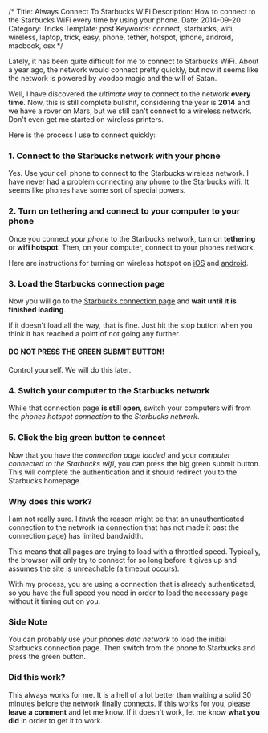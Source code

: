 /*
Title: Always Connect To Starbucks WiFi
Description: How to connect to the Starbucks WiFi every time by using your phone.
Date: 2014-09-20
Category: Tricks
Template: post
Keywords: connect, starbucks, wifi, wireless, laptop, trick, easy, phone, tether, hotspot, iphone, android, macbook, osx
*/

Lately, it has been quite difficult for me to connect to Starbucks WiFi. About a year ago, the network would connect pretty quickly, but now it seems like the network is powered by voodoo magic and the will of Satan.

Well, I have discovered the *ultimate way* to connect to the network **every time**. Now, this is still complete bullshit, considering the year is **2014** and we have a rover on Mars, but we still can't connect to a wireless network. Don't even get me started on wireless printers.

Here is the process I use to connect quickly:

### 1. Connect to the Starbucks network with your phone

Yes. Use your cell phone to connect to the Starbucks wireless network. I have never had a problem connecting any phone to the Starbucks wifi. It seems like phones have some sort of special powers.

### 2. Turn on tethering and connect to your computer to your phone

Once you connect *your phone* to the Starbucks network, turn on **tethering** or **wifi hotspot**. Then, on your computer, connect to your phones network.

Here are instructions for turning on wireless hotspot on [iOS](http://www.wikihow.com/Activate-Internet-Tethering-on-the-iPhone) and [android](http://www.wikihow.com/Tether-With-Android).

### 3. Load the Starbucks connection page

Now you will go to the [Starbucks connection page](http://starbucks.allstreamwifi.ca/00246C3ECB90/Welcome) and **wait until it is finished loading**.

If it doesn't load all the way, that is fine. Just hit the stop button when you think it has reached a point of not going any further.

#### DO NOT PRESS THE GREEN SUBMIT BUTTON!

Control yourself. We will do this later.

### 4. Switch your computer to the Starbucks network

While that connection page **is still open**, switch your computers wifi from the *phones hotspot connection* to the *Starbucks network*.

### 5. Click the big green button to connect

Now that you have the *connection page loaded* and your *computer connected to the Starbucks wifi*, you can press the big green submit button. This will complete the authentication and it should redirect you to the Starbucks homepage.

### Why does this work?

I am not really sure. I *think* the reason might be that an unauthenticated connection to the network (a connection that has not made it past the connection page) has limited bandwidth.

This means that all pages are trying to load with a throttled speed. Typically, the browser will only try to connect for so long before it gives up and assumes the site is unreachable (a timeout occurs).

With my process, you are using a connection that is already authenticated, so you have the full speed you need in order to load the necessary page without it timing out on you.

### Side Note

You can probably use your phones *data network* to load the initial Starbucks connection page. Then switch from the phone to Starbucks and press the green button.

### Did this work?

This always works for me. It is a hell of a lot better than waiting a solid 30 minutes before the network finally connects. If this works for you, please **leave a comment** and let me know. If it doesn't work, let me know **what you did** in order to get it to work.